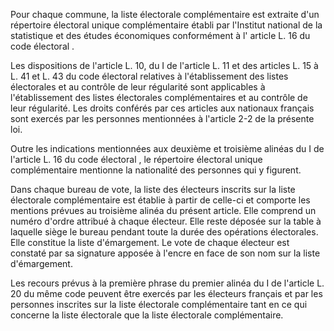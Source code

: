 Pour chaque commune, la liste électorale complémentaire est extraite d'un répertoire électoral unique complémentaire établi par l'Institut national de la statistique et des études économiques conformément à l'
article L. 16 du code électoral
.

Les dispositions de l'article L. 10, du I de l'article L. 11 et des articles L. 15 à L. 41 et L. 43 du code électoral relatives à l'établissement des listes électorales et au contrôle de leur régularité sont applicables à l'établissement des listes électorales complémentaires et au contrôle de leur régularité. Les droits conférés par ces articles aux nationaux français sont exercés par les personnes mentionnées à l'article 2-2 de la présente loi.

Outre les indications mentionnées aux
deuxième et troisième alinéas du I de l'article L. 16 du code électoral
, le répertoire électoral unique complémentaire mentionne la nationalité des personnes qui y figurent.

Dans chaque bureau de vote, la liste des électeurs inscrits sur la liste électorale complémentaire est établie à partir de celle-ci et comporte les mentions prévues au troisième alinéa du présent article. Elle comprend un numéro d'ordre attribué à chaque électeur. Elle reste déposée sur la table à laquelle siège le bureau pendant toute la durée des opérations électorales. Elle constitue la liste d'émargement. Le vote de chaque électeur est constaté par sa signature apposée à l'encre en face de son nom sur la liste d'émargement.

Les recours prévus à la première phrase du premier alinéa du I de l'article L. 20 du même code peuvent être exercés par les électeurs français et par les personnes inscrites sur la liste électorale complémentaire tant en ce qui concerne la liste électorale que la liste électorale complémentaire.
